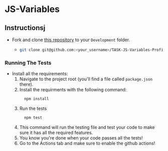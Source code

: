 # JS-Variables

## Instructionsj

- Fork and clone [this repository](https://github.com/JoinCODED/TASK-JS-Variables-Profile-no-dom) to your `Development` folder.
  - ```bash
    git clone git@github.com:<your_username>/TASK-JS-Variables-Profile-no-dom.git
    ```

### Running The Tests

- Install all the requirements:
  1.  Navigate to the project root (you'll find a file called `package.json` there).
  2.  Install the requirments with the following command:
      ```bash
        npm install
      ```
  3.  Run the tests
      ```bash
        npm test
      ```
  4.  This command will run the testing file and test your code to make sure it has all the required features.
  5.  You know you're done when your code passes all the tests!
  6.  Go to the Actions tab and make sure to enable the github actions!
